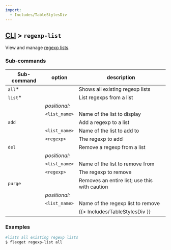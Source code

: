 ```yaml
---
import:
  - Includes/TableStylesDiv
---
```


## [CLI](/CLI) > `regexp-list`
View and manage [regexp lists](/Plugins/List/regexp_list).

### Sub-commands
| Sub-command | option | description |
| --- | --- | --- |
| `all`* || Shows all existing regexp lists |
| `list`* || List regexps from a list |
|| *positional:* ||
|| `<list_name>` | Name of the list to display | 
| `add` || Add a regexp to a list | 
|| `<list_name>` | Name of the list to add to | 
|| `<regexp>` | The regexp to add |
| `del` || Remove a regexp from a list | 
|| *positional:* ||
|| `<list_name>` | Name of the list to remove from | 
|| `<regexp>` | The regexp to remove |
| `purge` || Removes an entire list; use this with caution |
|| *positional:* ||
|| `<list_name>` | Name of the regexp list to remove |
|||{{> Includes/TableStylesDiv }}|


### Examples
```bash
#lists all existing regexp lists
$ flexget regexp-list all
```